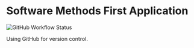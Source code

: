 # Software Methods First Application

![GitHub Workflow Status](https://img.shields.io/github/actions/workflow/status/rachaelbanks/sem/11153387280?branch=master)

Using GitHub for version control.
